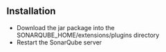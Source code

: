 ## Installation 
- Download the jar package into the SONARQUBE_HOME/extensions/plugins directory
- Restart the SonarQube server
